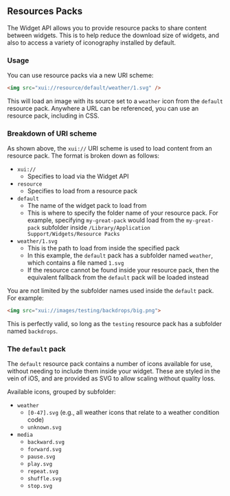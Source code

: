 ## Resources Packs

The Widget API allows you to provide resource packs to share content between widgets. This is to help reduce the download size of widgets, and also to access a variety of iconography installed by default.

### Usage

You can use resource packs via a new URI scheme:

```html
<img src="xui://resource/default/weather/1.svg" />
```

This will load an image with its source set to a `weather` icon from the `default` resource pack. Anywhere a URL can be referenced, you can use an resource pack, including in CSS.

### Breakdown of URI scheme

As shown above, the `xui://` URI scheme is used to load content from an resource pack. The format is broken down as follows:

- `xui://`
    - Specifies to load via the Widget API
- `resource`
    - Specifies to load from a resource pack
- `default`
    - The name of the widget pack to load from
    - This is where to specify the folder name of your resource pack. For example, specifying `my-great-pack` would load from the `my-great-pack` subfolder inside `/Library/Application Support/Widgets/Resource Packs`
- `weather/1.svg`
    - This is the path to load from inside the specified pack
    - In this example, the `default` pack has a subfolder named `weather`, which contains a file named `1.svg`
    - If the resource cannot be found inside your resource pack, then the equivalent fallback from the `default` pack will be loaded instead

You are not limited by the subfolder names used inside the `default` pack. For example:

```html
<img src="xui://images/testing/backdrops/big.png">
```

This is perfectly valid, so long as the `testing` resource pack has a subfolder named `backdrops`.

### The `default` pack

The `default` resource pack contains a number of icons available for use, without needing to include them inside your widget. These are styled in the vein of iOS, and are provided as SVG to allow scaling without quality loss.

Available icons, grouped by subfolder:

- `weather`
    - `[0-47].svg` (e.g., all weather icons that relate to a weather condition code)
    - `unknown.svg`
- `media`
    - `backward.svg`
    - `forward.svg`
    - `pause.svg`
    - `play.svg`
    - `repeat.svg`
    - `shuffle.svg`
    - `stop.svg`